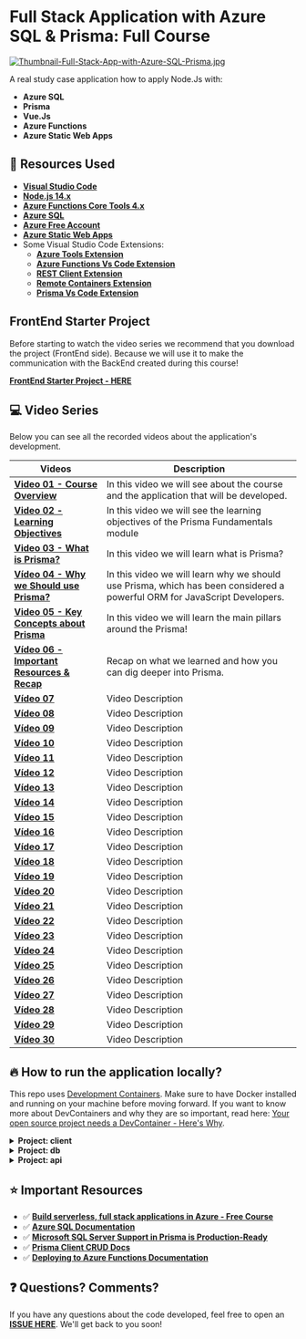 # Full Stack Application with Azure SQL & Prisma: Full Course

[![Thumbnail-Full-Stack-App-with-Azure-SQL-Prisma.jpg](https://i.postimg.cc/mkxjK6hB/Thumbnail-Full-Stack-App-with-Azure-SQL-Prisma.jpg)](https://postimg.cc/dkBGy68x)

A real study case application how to apply Node.Js with:

* **Azure SQL**
* **Prisma**
* **Vue.Js**
* **Azure Functions** 
* **Azure Static Web Apps**

## 🚀 Resources Used

- **[Visual Studio Code](https://code.visualstudio.com/?WT.mc_id=javascript-52133-gllemos)**
- **[Node.js 14.x](https://nodejs.org/en/)**
- **[Azure Functions Core Tools 4.x](https://docs.microsoft.com/en-us/azure/azure-functions/functions-run-local?tabs=v4%2Cwindows%2Ccsharp%2Cportal%2Cbash)**
- **[Azure SQL](https://azure.microsoft.com/products/azure-sql/database/?WT.mc_id=javascript-52133-gllemos)**
- **[Azure Free Account](https://azure.microsoft.com/?WT.mc_id=javascript-52133-gllemos)**
- **[Azure Static Web Apps](https://azure.microsoft.com/services/app-service/static/?WT.mc_id=javascript-52133-gllemos)**
- Some Visual Studio Code Extensions:
  - **[Azure Tools Extension](https://marketplace.visualstudio.com/items?itemName=ms-vscode.vscode-node-azure-pack&WT.mc_id=javascript-52133-gllemos)**
  - **[Azure Functions Vs Code Extension](https://github.com/Azure/azure-functions-core-tools)**
  - **[REST Client Extension](https://marketplace.visualstudio.com/items?itemName=humao.rest-client&WT.mc_id=javascript-52133-gllemos)**
  - **[Remote Containers Extension](https://marketplace.visualstudio.com/items?itemName=ms-vscode-remote.remote-containers)**
  - **[Prisma Vs Code Extension](https://marketplace.visualstudio.com/items?itemName=Prisma.prisma&WT.mc_id=javascript-52133-gllemos)**


## FrontEnd Starter Project

Before starting to watch the video series we recommend that you download the project (FrontEnd side).
Because we will use it to make the communication with the BackEnd created during this course!

**[FrontEnd Starter Project - HERE](https://github.com/glaucia86/frontend-vue-starter-app)**

## 💻 Video Series

Below you can see all the recorded videos about the application's development.

| Videos                                         | Description                                                                                                               |
| ---------------------------------------------- | ------------------------------------------------------------------------------------------------------------------------- |
| **[Video 01 - Course Overview]()**             | In this video we will see about the course and the application that will be developed.                                    |
| **[Video 02 - Learning Objectives]()**         | In this video we will see the learning objectives of the Prisma Fundamentals module                                       |
| **[Video 03 - What is Prisma?]()**             | In this video we will learn what is Prisma?                                                                               |
| **[Vídeo 04 - Why we Should use Prisma?]()**   | In this video we will learn why we should use Prisma, which has been considered a powerful ORM for JavaScript Developers. |
| **[Video 05 - Key Concepts about Prisma]()**   | In this video we will learn the main pillars around the Prisma!                                                           |
| **[Vídeo 06 - Important Resources & Recap]()** | Recap on what we learned and how you can dig deeper into Prisma.                                                          |
| **[Vídeo 07]()**                               | Video Description                                                                                                         |
| **[Vídeo 08]()**                               | Video Description                                                                                                         |
| **[Vídeo 09]()**                               | Video Description                                                                                                         |
| **[Vídeo 10]()**                               | Video Description                                                                                                         |
| **[Vídeo 11]()**                               | Video Description                                                                                                         |
| **[Vídeo 12]()**                               | Video Description                                                                                                         |
| **[Vídeo 13]()**                               | Video Description                                                                                                         |
| **[Vídeo 14]()**                               | Video Description                                                                                                         |
| **[Vídeo 15]()**                               | Video Description                                                                                                         |
| **[Vídeo 16]()**                               | Video Description                                                                                                         |
| **[Vídeo 17]()**                               | Video Description                                                                                                         |
| **[Vídeo 18]()**                               | Video Description                                                                                                         |
| **[Vídeo 19]()**                               | Video Description                                                                                                         |
| **[Vídeo 20]()**                               | Video Description                                                                                                         |
| **[Vídeo 21]()**                               | Video Description                                                                                                         |
| **[Vídeo 22]()**                               | Video Description                                                                                                         |
| **[Vídeo 23]()**                               | Video Description                                                                                                         |
| **[Vídeo 24]()**                               | Video Description                                                                                                         |
| **[Vídeo 25]()**                               | Video Description                                                                                                         |
| **[Vídeo 26]()**                               | Video Description                                                                                                         |
| **[Vídeo 27]()**                               | Video Description                                                                                                         |
| **[Vídeo 28]()**                               | Video Description                                                                                                         |
| **[Vídeo 29]()**                               | Video Description                                                                                                         |
| **[Vídeo 30]()**                               | Video Description                                                                                                         |

## 🔥 How to run the application locally?

This repo uses [Development Containers](https://code.visualstudio.com/docs/remote/create-dev-container). Make sure to have Docker installed and running on your machine before moving forward. If you want to know more about DevContainers and why they are so important, read here: [Your open source project needs a DevContainer - Here's Why](https://www.aaron-powell.com/posts/2021-03-08-your-open-source-project-needs-a-dev-container-heres-why/).

<details><summary><b>Project: client</b></summary>

To execute locally this project you will need to follow the steps bellow:

1. First you need to go to the folder: `client` and run the command:

```bash
> npm install
```
2. After to install all the Node.Js packages, now you can execute the command:

```bash
> npm run serve
```

3. Now, open your browser on `http://localhost:8080/`. Thanks to the configuration defined in `vue.config.js` all requests will be automatically proxied to the local Azure Functions host. You can learn more about the integrated proxy in vue client here: [VUE CLI Configuration Reference](https://cli.vuejs.org/config/#devserver)

</details>

<details><summary><b>Project: db</b></summary>

Depending on what you prefer, you can use a local SQL Server to Azure SQL DB hosted in Azure to run your local application.

**Using local SQL Server**

Thanks to DevContainers, SQL Server 2019 is already running in your enviroment. All you have to do is to create an `.env` file in the `api` folder and add the connection string to connect to the aformentioned SQL Server 2019:

```bash
# Database connection string
DATABASE_URL="sqlserver://db:1433;database=EmployeeDB;user=sa;password=P@ssw0rd;encrypt=true;trustServerCertificate=true;"

# Shadow database connection string for development
SHADOW_DATABASE_URL="sqlserver://db:1433;database=EmployeeDB;user=sa;password=P@ssw0rd;encrypt=true;trustServerCertificate=true;"
```

Unless you have changed the database name, login and password in the Dockerfile that comes into the `.devcontainer` folder, the above connection string is already correct. Of course make sure you use this connection string *only* for testing, as it is using the `sa` account to log into SQL Server, which is the most powerful administrative account and should not be used to connect your application to the database. 

**Using Azure SQL database**

If you want to test Azure SQL database, to make sure everything will work perfectly even when deployed on Azure, you need to create an Azure SQL database before.

The are different ways you can create an Azure SQL Database. Using the Portal, using AZ CLI or Powershell. The easiest is using the Portal, and you can have see complete walk-through in this recording: [Demo: Deploy Azure SQL Database | Azure SQL for beginners (Ep. 14)](https://www.youtube.com/watch?v=wiBC4OxFX60&list=PLlrxD0HtieHi5c9-i_Dnxw9vxBY-TqaeN&index=21). If you prefer reading instead of watching, here a complete quickstart guide available, with detailed steps for each option: [Quickstart: Create an Azure SQL Database single database](https://docs.microsoft.com/en-us/azure/azure-sql/database/single-database-create-quickstart?view=azuresql&tabs=azure-portal). If you want something more concise and direct, you can to follow the simple 6-steps guide available here: [Create and connect to an Azure SQL DB](https://dev.to/azure/create-and-connect-to-an-azure-sql-db-9k0). 

Make sure you create *two* Azure SQL databases:

- `azuresql-prisma-database`
- `azuresql-prisma-database-shadow`

And you also create two users, one for each database. If you are not sure how to do it, don't worry, the links mentioned above will help you in going throught the simple process.

Once the database have beem created, include the Azure SQL Server connection string creating an `.env` file in the `api` folder:

```bash
# Database connection string
DATABASE_URL="sqlserver://DB_SERVER_NAME.database.windows.net:1433;database=DB_NAME;user=DB_USER@DB_SERVER_NAME;password={PASSWORD};encrypt=true"

# Shadow database connection string for development
SHADOW_DATABASE_URL="sqlserver://DB_SERVER_NAME.database.windows.net:1433;database=DB_NAME;user=DB_USER@DB_SERVER_NAME;password={PASSWORD};encrypt=true"
```

</details>

<details><summary><b>Project: api</b></summary>

1. First you need to go to the folder: `api` and run the command:

```bash
> npm install
```

2. Make sure you have an `.env` file configured as explained in the `Project: db` section above.

3. Now create a file called: `local.settings.json` (root of the project) and include this information below:

```json
{
  "IsEncrypted": false,
  "Values": {
    "FUNCTIONS_WORKER_RUNTIME": "node",
    "AzureWebJobsStorage": ""
  },
  "Host": {
    "LocalHttpPort": 7071,
    "CORS": "*"
  }
}
```

4. Now we need to execute the prisma migrate command. Run the command below

```
> npx prisma migrate dev
```

5. Now you can execute the command:

```bash
> npm run dev
```

You will see the message saying the application is running in the port: `http://localhost:7071/api/`

| Objective      | HTTP Verb | Route                               |
| -------------- | --------- | ----------------------------------- |
| CreateEmployee | POST      | http://localhost:7071/api/employees |
| GetEmployees   | GET       | http://localhost:7071/api/employees |
| GetEmployee    | GET       | http://localhost:7071/api/{id}      |
| UpdateEmployee | PUT       | http://localhost:7071/api/{id}      |
| DeleteEmployee | DELETE    | http://localhost:7071/api/{id}      |

</details>

## ⭐️ Important Resources

- ✅ **[Build serverless, full stack applications in Azure - Free Course](https://docs.microsoft.com/learn/paths/build-serverless-full-stack-apps-azure/?WT.mc_id=javascript-52133-gllemos)**
- ✅ **[Azure SQL Documentation](https://docs.microsoft.com/azure/azure-sql/azure-sql-iaas-vs-paas-what-is-overview?WT.mc_id=javascript-52133-gllemos)**
- ✅ **[Microsoft SQL Server Support in Prisma is Production-Ready](https://www.prisma.io/blog/prisma-microsoft-sql-server-azure-sql-production-ga)**
- ✅ **[Prisma Client CRUD Docs](https://www.prisma.io/docs/concepts/components/prisma-client/crud)**
- ✅ **[Deploying to Azure Functions Documentation](https://www.prisma.io/docs/guides/deployment/deployment-guides/deploying-to-azure-functions)**

## ❓ Questions? Comments? 

If you have any questions about the code developed, feel free to open an **[ISSUE HERE](https://github.com/glaucia86/azure-sql-prisma-vue/issues)**. We'll get back to you soon!
